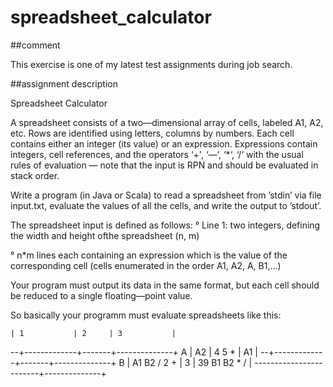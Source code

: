# spreadsheet_calculator

##comment

This exercise is one of my latest test assignments during job search.

##assignment description

Spreadsheet Calculator

A spreadsheet consists of a two—dimensional array of cells, labeled A1, A2, etc. Rows are identified using letters, columns by numbers. Each cell contains either an integer (its value) or
an expression. Expressions contain integers, cell references, and the operators ‘+', ‘—‘, ‘*‘, ‘/‘ with the usual rules of evaluation — note that the input is RPN and should be evaluated in stack order.

Write a program (in Java or Scala) to read a spreadsheet from ’stdin’ via file input.txt, evaluate the values of all the cells, and write the output to ’stdout’.

The spreadsheet input is defined as follows:
° Line 1: two integers, defining the width and height ofthe spreadsheet (n, m)

° n*m lines each containing an expression which is the value of the corresponding cell
(cells enumerated in the order A1, A2, A<n>, B1,...)

Your program must output its data in the same format, but each cell should be reduced to a
single floating—point value.

So basically your programm must evaluate spreadsheets like this:

    | 1           | 2     | 3           |
  --+-------------+-------+--------------+
  A | A2          | 4 5 * | A1           |
  --+-------------+-------+--------------+
  B | A1 B2 / 2 + | 3     | 39 B1 B2 * / |
  ------------------------+--------------+
